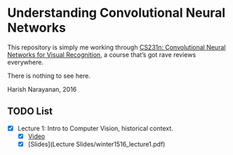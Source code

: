 # Understanding Convolutional Neural Networks

This repository is simply me working through [CS231n: Convolutional
Neural Networks for Visual Recognition](http://cs231n.stanford.edu), a
course that’s got rave reviews everywhere.

There is nothing to see here.

Harish Narayanan, 2016

## TODO List

- [x] Lecture 1: Intro to Computer Vision, historical context.
   - [x] [Video](https://www.youtube.com/watch?v=F-g0-6_RRUA)
   - [x] [Slides](Lecture Slides/winter1516_lecture1.pdf)
